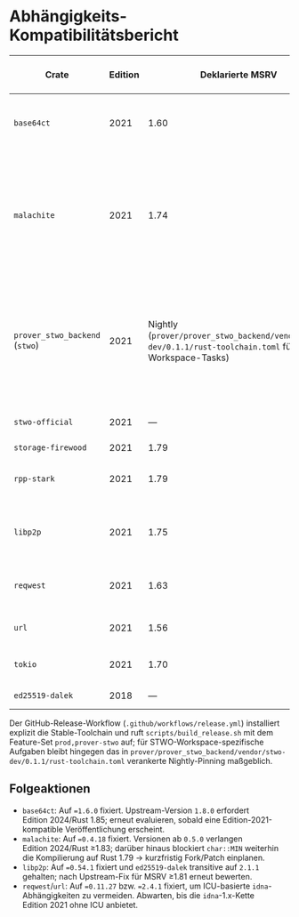 # Abhängigkeits-Kompatibilitätsbericht

| Crate | Edition | Deklarierte MSRV | Aktivierte Features (Workspace) | Maßnahme |
| --- | --- | --- | --- | --- |
| `base64ct` | 2021 | 1.60 | keine (Default-Features deaktiviert) | Explizit auf `=1.6.0` fixiert, um die Edition-2024-Anforderung von `1.8.0` zu vermeiden. Beobachten, bis eine Edition-2021-konforme 1.x-Version verfügbar ist. |
| `malachite` | 2021 | 1.74 | `enable_serde`, `serde` | Auf `=0.4.18` zurückgesetzt; diese Version deklariert Rust 1.74/Edition 2021, während Veröffentlichungen ab `0.5.x` Rust ≥1.83 und Edition 2024 voraussetzen. Kompilation auf Rust 1.79 scheitert weiter an `char::MIN` (Upstream nutzt noch Nightly-Feature) – Workaround/Fork nötig, sobald verfügbar. |
| `prover_stwo_backend` (`stwo`) | 2021 | Nightly (`prover/prover_stwo_backend/vendor/stwo-dev/0.1.1/rust-toolchain.toml` für Workspace-Tasks) | Feature `prover-stwo` (Baseline) / optionale `prover-stwo-simd` (SIMD-Pfade) | Neues Vendoring (`prover/prover_stwo_backend/stwo-dev.zip`) bindet das STWO-Workspace 0.1.1 ein; Release-Builds der `rpp-node`-Artefakte laufen weiter auf Stable (Toolchain 1.79 via `.github/workflows/release.yml`), während STWO-spezifische Workspaces das Nightly-Pinning (`nightly-2025-07-14`) benötigen. |
| `stwo-official` | 2021 | — | `std` (Default-Feature über `prover-stwo`) | Keine Aktion – vendored Quelle bereits Edition 2021; MSRV nicht angegeben. |
| `storage-firewood` | 2021 | 1.79 | — | Keine Aktion erforderlich. |
| `rpp-stark` | 2021 | 1.79 | optionale Auditing-/Parallel-Features ungenutzt | Keine Aktion erforderlich. |
| `libp2p` | 2021 | 1.75 | `gossipsub`, `identify`, `macros`, `ping`, `plaintext`, `tokio`, `yamux` | Auf `=0.54.1` fixiert und transitive `ed25519-dalek`-Version via Lockfile auf `2.1.1` gehalten (MSRV 1.60), um das 1.81-Upgrade zu vermeiden. |
| `reqwest` | 2021 | 1.63 | `json`, `rustls-tls` | Auf `=0.11.27` zurückgesetzt, damit `url`/`idna` nicht auf ICU-basierte 1.82-Abhängigkeiten hochgezogen werden. |
| `url` | 2021 | 1.56 | — | Neu als Direktabhängigkeit auf `=2.4.1` fixiert, um `idna@0.4.0` (ohne ICU) zu erzwingen. |
| `tokio` | 2021 | 1.70 | `macros`, `rt-multi-thread`, `signal`, `sync`, `time`, `net` | Keine Aktion – erfüllt Rust 1.79. |
| `ed25519-dalek` | 2018 | — | `serde` | Keine Aktion – Edition ≤2021 und keine Nightly-Features. |

Der GitHub-Release-Workflow (`.github/workflows/release.yml`) installiert explizit die Stable-Toolchain und ruft `scripts/build_release.sh` mit dem Feature-Set `prod,prover-stwo` auf; für STWO-Workspace-spezifische Aufgaben bleibt hingegen das in `prover/prover_stwo_backend/vendor/stwo-dev/0.1.1/rust-toolchain.toml` verankerte Nightly-Pinning maßgeblich.

## Folgeaktionen

* `base64ct`: Auf `=1.6.0` fixiert. Upstream-Version `1.8.0` erfordert Edition 2024/Rust 1.85; erneut evaluieren, sobald eine Edition-2021-kompatible Veröffentlichung erscheint.
* `malachite`: Auf `=0.4.18` fixiert. Versionen ab `0.5.0` verlangen Edition 2024/Rust ≥1.83; darüber hinaus blockiert `char::MIN` weiterhin die Kompilierung auf Rust 1.79 → kurzfristig Fork/Patch einplanen.
* `libp2p`: Auf `=0.54.1` fixiert und `ed25519-dalek` transitive auf `2.1.1` gehalten; nach Upstream-Fix für MSRV ≥1.81 erneut bewerten.
* `reqwest`/`url`: Auf `=0.11.27` bzw. `=2.4.1` fixiert, um ICU-basierte `idna`-Abhängigkeiten zu vermeiden. Abwarten, bis die `idna`-1.x-Kette Edition 2021 ohne ICU anbietet.
